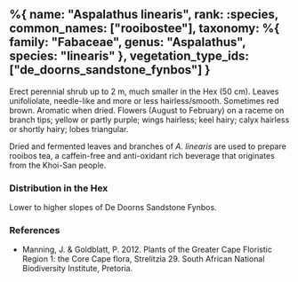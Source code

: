%{
    name: "Aspalathus linearis",
    rank: :species,
    common_names: ["rooibostee"],
    taxonomy: %{
        family: "Fabaceae",
        genus: "Aspalathus",
        species: "linearis"
    },
    vegetation_type_ids: ["de_doorns_sandstone_fynbos"]
}
---

Erect perennial shrub up to 2 m, much smaller in the Hex (50 cm). Leaves unifoliolate, needle-like and more or
less hairless/smooth. Sometimes red brown. Aromatic when dried. Flowers (August to February) on a raceme
on branch tips; yellow or partly purple; wings hairless; keel hairy; calyx hairless or shortly hairy; lobes
triangular.

<!-- read more -->

Dried and fermented leaves and branches of *A. linearis* are used to prepare rooibos tea, a caffein-free and
anti-oxidant rich beverage that originates from the Khoi-San people.

### Distribution in the Hex

Lower to higher slopes of De Doorns Sandstone Fynbos.

### References

* Manning, J. & Goldblatt, P. 2012. Plants of the Greater Cape Floristic Region 1: the Core Cape flora, Strelitzia 29. South African National Biodiversity Institute, Pretoria.
